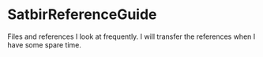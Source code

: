 SatbirReferenceGuide
====================

Files and references I look at frequently. I will transfer the references when I have some spare time.
